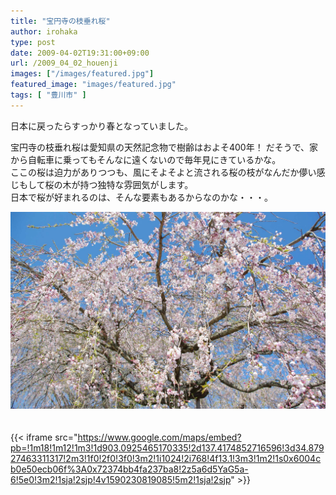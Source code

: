 ```yaml
---
title: "宝円寺の枝垂れ桜"
author: irohaka
type: post
date: 2009-04-02T19:31:00+09:00
url: /2009_04_02_houenji
images: ["/images/featured.jpg"]
featured_image: "images/featured.jpg"
tags: [ "豊川市" ]
---
```


 日本に戻ったらすっかり春となっていました。  
 <!--more-->

宝円寺の枝垂れ桜は愛知県の天然記念物で樹齢はおよそ400年！ だそうで、家から自転車に乗ってもそんなに遠くないので毎年見にきているかな。  
ここの桜は迫力がありつつも、風にそよそよと流される桜の枝がなんだか儚い感じもして桜の木が持つ独特な雰囲気がします。  
日本で桜が好まれるのは、そんな要素もあるからなのかな・・・。  

![桜はよいぞ・・・。](images/2009_04_02_houenjisakkura.jpg)  

　  
{{< iframe src="https://www.google.com/maps/embed?pb=!1m18!1m12!1m3!1d903.0925465170335!2d137.4174852716596!3d34.87927463311317!2m3!1f0!2f0!3f0!3m2!1i1024!2i768!4f13.1!3m3!1m2!1s0x6004cb0e50ecb06f%3A0x72374bb4fa237ba8!2z5a6d5YaG5a-6!5e0!3m2!1sja!2sjp!4v1590230819085!5m2!1sja!2sjp" >}}

